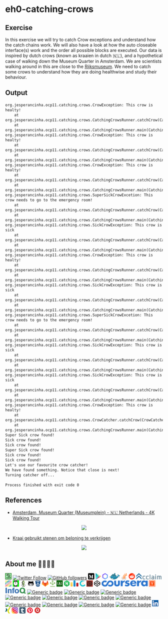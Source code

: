 # eh0-catching-crows

## Exercise

In this exercise we will try to catch Crow exceptions and understand how the catch chains work.
We will also have a look at how the auto closeable interface(s) work and the order all possible blocks are executed.
Our data is inspired by dutch crows (known as kraaien in dutch 🇳🇱), and a hypothetical case of walking down the Museum Quarter in Amsterdam.
We are scientists walking around in this are close to the [Rijksmuseum](https://www.youtube.com/user/RijksmuseumAmsterdam).
We need to catch some crows to understand how they are doing healthwise and study their behaviour.

## Output

```text
org.jesperancinha.ocp11.catching.crows.CrowException: This crow is healty!
	at org.jesperancinha.ocp11.catching.crows.CatchingCrowsRunner.catchCrow(CatchingCrowsRunner.java:40)
	at org.jesperancinha.ocp11.catching.crows.CatchingCrowsRunner.main(CatchingCrowsRunner.java:12)
org.jesperancinha.ocp11.catching.crows.CrowException: This crow is healty!
	at org.jesperancinha.ocp11.catching.crows.CatchingCrowsRunner.catchCrow(CatchingCrowsRunner.java:40)
	at org.jesperancinha.ocp11.catching.crows.CatchingCrowsRunner.main(CatchingCrowsRunner.java:12)
org.jesperancinha.ocp11.catching.crows.CrowException: This crow is healty!
	at org.jesperancinha.ocp11.catching.crows.CatchingCrowsRunner.catchCrow(CatchingCrowsRunner.java:40)
	at org.jesperancinha.ocp11.catching.crows.CatchingCrowsRunner.main(CatchingCrowsRunner.java:12)
org.jesperancinha.ocp11.catching.crows.SuperSickCrowExcetion: This crow needs to go to the emergency room!
	at org.jesperancinha.ocp11.catching.crows.CatchingCrowsRunner.catchCrow(CatchingCrowsRunner.java:44)
	at org.jesperancinha.ocp11.catching.crows.CatchingCrowsRunner.main(CatchingCrowsRunner.java:12)
org.jesperancinha.ocp11.catching.crows.SickCrowException: This crow is sick
	at org.jesperancinha.ocp11.catching.crows.CatchingCrowsRunner.catchCrow(CatchingCrowsRunner.java:42)
	at org.jesperancinha.ocp11.catching.crows.CatchingCrowsRunner.main(CatchingCrowsRunner.java:12)
org.jesperancinha.ocp11.catching.crows.CrowException: This crow is healty!
	at org.jesperancinha.ocp11.catching.crows.CatchingCrowsRunner.catchCrow(CatchingCrowsRunner.java:40)
	at org.jesperancinha.ocp11.catching.crows.CatchingCrowsRunner.main(CatchingCrowsRunner.java:12)
org.jesperancinha.ocp11.catching.crows.SickCrowException: This crow is sick
	at org.jesperancinha.ocp11.catching.crows.CatchingCrowsRunner.catchCrow(CatchingCrowsRunner.java:42)
	at org.jesperancinha.ocp11.catching.crows.CatchingCrowsRunner.main(CatchingCrowsRunner.java:12)
org.jesperancinha.ocp11.catching.crows.SuperSickCrowExcetion: This crow needs to go to the emergency room!
	at org.jesperancinha.ocp11.catching.crows.CatchingCrowsRunner.catchCrow(CatchingCrowsRunner.java:44)
	at org.jesperancinha.ocp11.catching.crows.CatchingCrowsRunner.main(CatchingCrowsRunner.java:12)
org.jesperancinha.ocp11.catching.crows.SickCrowException: This crow is sick
	at org.jesperancinha.ocp11.catching.crows.CatchingCrowsRunner.catchCrow(CatchingCrowsRunner.java:42)
	at org.jesperancinha.ocp11.catching.crows.CatchingCrowsRunner.main(CatchingCrowsRunner.java:12)
org.jesperancinha.ocp11.catching.crows.SickCrowException: This crow is sick
	at org.jesperancinha.ocp11.catching.crows.CatchingCrowsRunner.catchCrow(CatchingCrowsRunner.java:42)
	at org.jesperancinha.ocp11.catching.crows.CatchingCrowsRunner.main(CatchingCrowsRunner.java:12)
org.jesperancinha.ocp11.catching.crows.CrowException: This crow is healty!
	at org.jesperancinha.ocp11.catching.crows.CrowCatcher.catchCrow(CrowCatcher.java:18)
	at org.jesperancinha.ocp11.catching.crows.CatchingCrowsRunner.main(CatchingCrowsRunner.java:28)
Super Sick crow found!
Sick crow found!
Sick crow found!
Super Sick crow found!
Sick crow found!
Sick crow found!
Let's use our favourite crow catcher!
We have found something. Notice that close is next!
Turning catcher off...

Process finished with exit code 0
```

## References

-   [Amsterdam, Museum Quarter (Museumplein) - 🇳🇱 Netherlands - 4K Walking Tour](https://www.youtube.com/watch?v=dh4l1qQ5RUs)

<div align="center">
      <a href="https://www.youtube.com/watch?v=dh4l1qQ5RUs">
     <img 
      src="https://img.youtube.com/vi/dh4l1qQ5RUs/0.jpg" 
      style="width:10%;">
      </a>
    </div>
    
-   [Kraai gebruikt stenen om beloning te verkrijgen](https://www.youtube.com/watch?v=Td4vwrIdBjU)

<div align="center">
      <a href="https://www.youtube.com/watch?v=Td4vwrIdBjU">
     <img 
      src="https://img.youtube.com/vi/Td4vwrIdBjU/0.jpg" 
      style="width:10%;">
      </a>
    </div>

## About me 👨🏽‍💻🚀

[![alt text](https://raw.githubusercontent.com/jesperancinha/project-signer/master/project-signer-templates/icons-20/JEOrgLogo-20.png "João Esperancinha Homepage")](http://joaofilipesabinoesperancinha.nl)
[![Twitter Follow](https://img.shields.io/twitter/follow/joaofse?label=João%20Esperancinha&style=social "Twitter")](https://twitter.com/joaofse)
[![GitHub followers](https://img.shields.io/github/followers/jesperancinha.svg?label=jesperancinha&style=social "GitHub")](https://github.com/jesperancinha)
[![alt text](https://raw.githubusercontent.com/jesperancinha/project-signer/master/project-signer-templates/icons-20/medium-20.png "Medium")](https://medium.com/@jofisaes)
[![alt text](https://raw.githubusercontent.com/jesperancinha/project-signer/master/project-signer-templates/icons-20/google-apps-20.png "Google Apps")](https://play.google.com/store/apps/developer?id=Joao+Filipe+Sabino+Esperancinha)
[![alt text](https://raw.githubusercontent.com/jesperancinha/project-signer/master/project-signer-templates/icons-20/sonatype-20.png "Sonatype Search Repos")](https://search.maven.org/search?q=org.jesperancinha)
[![alt text](https://raw.githubusercontent.com/jesperancinha/project-signer/master/project-signer-templates/icons-20/docker-20.png "Docker Images")](https://hub.docker.com/u/jesperancinha)
[![alt text](https://raw.githubusercontent.com/jesperancinha/project-signer/master/project-signer-templates/icons-20/stack-overflow-20.png)](https://stackoverflow.com/users/3702839/joao-esperancinha)
[![alt text](https://raw.githubusercontent.com/jesperancinha/project-signer/master/project-signer-templates/icons-20/reddit-20.png "Reddit")](https://www.reddit.com/user/jesperancinha/)
[![alt text](https://raw.githubusercontent.com/jesperancinha/project-signer/master/project-signer-templates/icons-20/acclaim-20.png "Acclaim")](https://www.youracclaim.com/users/joao-esperancinha/badges)
[![alt text](https://raw.githubusercontent.com/jesperancinha/project-signer/master/project-signer-templates/icons-20/devto-20.png "Dev To")](https://dev.to/jofisaes)
[![alt text](https://raw.githubusercontent.com/jesperancinha/project-signer/master/project-signer-templates/icons-20/hackernoon-20.jpeg "Hackernoon")](https://hackernoon.com/@jesperancinha)
[![alt text](https://raw.githubusercontent.com/jesperancinha/project-signer/master/project-signer-templates/icons-20/codeproject-20.png "Code Project")](https://www.codeproject.com/Members/jesperancinha)
[![alt text](https://raw.githubusercontent.com/jesperancinha/project-signer/master/project-signer-templates/icons-20/github-20.png "GitHub")](https://github.com/jesperancinha)
[![alt text](https://raw.githubusercontent.com/jesperancinha/project-signer/master/project-signer-templates/icons-20/bitbucket-20.png "BitBucket")](https://bitbucket.org/jesperancinha)
[![alt text](https://raw.githubusercontent.com/jesperancinha/project-signer/master/project-signer-templates/icons-20/gitlab-20.png "GitLab")](https://gitlab.com/jesperancinha)
[![alt text](https://raw.githubusercontent.com/jesperancinha/project-signer/master/project-signer-templates/icons-20/bintray-20.png "BinTray")](https://bintray.com/jesperancinha)
[![alt text](https://raw.githubusercontent.com/jesperancinha/project-signer/master/project-signer-templates/icons-20/free-code-camp-20.jpg "FreeCodeCamp")](https://www.freecodecamp.org/jofisaes)
[![alt text](https://raw.githubusercontent.com/jesperancinha/project-signer/master/project-signer-templates/icons-20/hackerrank-20.png "HackerRank")](https://www.hackerrank.com/jofisaes)
[![alt text](https://raw.githubusercontent.com/jesperancinha/project-signer/master/project-signer-templates/icons-20/codeforces-20.png "Code Forces")](https://codeforces.com/profile/jesperancinha)
[![alt text](https://raw.githubusercontent.com/jesperancinha/project-signer/master/project-signer-templates/icons-20/codebyte-20.png "Codebyte")](https://coderbyte.com/profile/jesperancinha)
[![alt text](https://raw.githubusercontent.com/jesperancinha/project-signer/master/project-signer-templates/icons-20/codewars-20.png "CodeWars")](https://www.codewars.com/users/jesperancinha)
[![alt text](https://raw.githubusercontent.com/jesperancinha/project-signer/master/project-signer-templates/icons-20/codepen-20.png "Code Pen")](https://codepen.io/jesperancinha)
[![alt text](https://raw.githubusercontent.com/jesperancinha/project-signer/master/project-signer-templates/icons-20/coursera-20.png "Coursera")](https://www.coursera.org/user/da3ff90299fa9297e283ee8e65364ffb)
[![alt text](https://raw.githubusercontent.com/jesperancinha/project-signer/master/project-signer-templates/icons-20/hacker-news-20.png "Hacker News")](https://news.ycombinator.com/user?id=jesperancinha)
[![alt text](https://raw.githubusercontent.com/jesperancinha/project-signer/master/project-signer-templates/icons-20/infoq-20.png "InfoQ")](https://www.infoq.com/profile/Joao-Esperancinha.2/)
[![Generic badge](https://img.shields.io/static/v1.svg?label=Articles&message=Across%20The%20Web&color=purple)](https://github.com/jesperancinha/project-signer/blob/master/project-signer-templates/Articles.md)
[![Generic badge](https://img.shields.io/static/v1.svg?label=Homepage&message=Time%20Disruption%20Studios&color=6495ED)](http://tds.joaofilipesabinoesperancinha.nl/)
[![Generic badge](https://img.shields.io/static/v1.svg?label=Homepage&message=Image%20Train%20Filters&color=6495ED)](http://itf.joaofilipesabinoesperancinha.nl/)
[![Generic badge](https://img.shields.io/static/v1.svg?label=Homepage&message=MancalaJE&color=6495ED)](http://mancalaje.joaofilipesabinoesperancinha.nl/)
[![Generic badge](https://img.shields.io/static/v1.svg?label=All%20Badges&message=Badges&color=red)](https://github.com/jesperancinha/project-signer/blob/master/project-signer-templates/Badges.md)
[![Generic badge](https://img.shields.io/static/v1.svg?label=Status&message=Project%20Status&color=red)](https://github.com/jesperancinha/project-signer/blob/master/project-signer-templates/Status.md)
[![Generic badge](https://img.shields.io/static/v1.svg?label=GitHub&message=ITF%20Chartizate%20Android&color=yellow)](https://github.com/JEsperancinhaOrg/itf-chartizate-android)
[![Generic badge](https://img.shields.io/static/v1.svg?label=GitHub&message=ITF%20Chartizate%20Java&color=yellow)](https://github.com/JEsperancinhaOrg/itf-chartizate-modules/tree/master/itf-chartizate-java)
[![Generic badge](https://img.shields.io/static/v1.svg?label=GitHub&message=ITF%20Chartizate%20API&color=yellow)](https://github.com/JEsperancinhaOrg/itf-chartizate/tree/master/itf-chartizate-api)
[![Generic badge](https://img.shields.io/static/v1.svg?label=GitHub&message=Markdowner%20Core&color=yellow)](https://github.com/jesperancinha/markdowner/tree/master/markdowner-core)
[![Generic badge](https://img.shields.io/static/v1.svg?label=GitHub&message=Markdowner%20Filter&color=yellow)](https://github.com/jesperancinha/markdowner/tree/master/markdowner-filter)
[![alt text](https://raw.githubusercontent.com/jesperancinha/project-signer/master/project-signer-templates/icons-20/linkedin-20.png "LinkedIn")](https://www.linkedin.com/in/joaoesperancinha/)
[![alt text](https://raw.githubusercontent.com/jesperancinha/project-signer/master/project-signer-templates/icons-20/xing-20.png "Xing")](https://www.xing.com/profile/Joao_Esperancinha/cv)
[![alt text](https://raw.githubusercontent.com/jesperancinha/project-signer/master/project-signer-templates/icons-20/instagram-20.png "Instagram")](https://www.instagram.com/jesperancinha/)
[![alt text](https://raw.githubusercontent.com/jesperancinha/project-signer/master/project-signer-templates/icons-20/tumblr-20.png "Tumblr")](https://jofisaes.tumblr.com/)
[![alt text](https://raw.githubusercontent.com/jesperancinha/project-signer/master/project-signer-templates/icons-20/pinterest-20.png "Pinterest")](https://nl.pinterest.com/jesperancinha/)
[![alt text](https://raw.githubusercontent.com/jesperancinha/project-signer/master/project-signer-templates/icons-20/quora-20.png "Quora")](https://nl.quora.com/profile/Jo%C3%A3o-Esperancinha)
